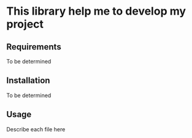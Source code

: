 # This library help me to develop my project

## Requirements
To be determined

## Installation
To be determined

## Usage
Describe each file here